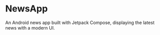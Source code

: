 # NewsApp
 An Android news app built with Jetpack Compose, displaying the latest news with a modern UI.

